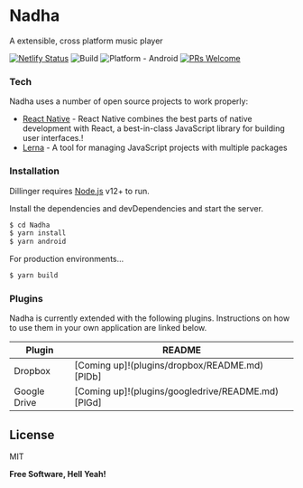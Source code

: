 # Nadha

A extensible, cross platform music player

[![Netlify Status](https://api.netlify.com/api/v1/badges/fea67322-45d4-4a22-b388-bf990397775d/deploy-status)](https://app.netlify.com/sites/nadha/deploys)
![Build](https://github.com/YajanaRao/Nadha/workflows/Build/badge.svg?branch=master)
![Platform - Android](https://img.shields.io/badge/platform-Android-yellow.svg)
[![PRs Welcome](https://img.shields.io/badge/PRs-Welcome-brightgreen.svg)](https://github.com/YajanaRao/Serenity/pulls)

### Tech

Nadha uses a number of open source projects to work properly:

* [React Native](https://reactnative.dev) - React Native combines the best parts of native development with React, a best-in-class JavaScript library for building user interfaces.!
* [Lerna](https://lerna.js.org) - A tool for managing JavaScript projects with multiple packages


### Installation

Dillinger requires [Node.js](https://nodejs.org/) v12+ to run.

Install the dependencies and devDependencies and start the server.

```sh
$ cd Nadha
$ yarn install
$ yarn android
```

For production environments...

```sh
$ yarn build
```

### Plugins

Nadha is currently extended with the following plugins. Instructions on how to use them in your own application are linked below.

| Plugin | README |
| ------ | ------ |
| Dropbox | [Coming up]!(plugins/dropbox/README.md)[PlDb] |
| Google Drive | [Coming up]!(plugins/googledrive/README.md)[PlGd] |



License
----

MIT


**Free Software, Hell Yeah!**



 
